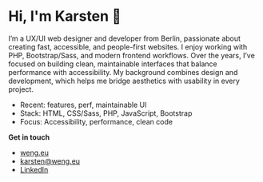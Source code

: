 ﻿# Hi, I'm Karsten 👋

I’m a UX/UI web designer and developer from Berlin, passionate about creating fast, accessible, and people-first websites. I enjoy working with PHP, Bootstrap/Sass, and modern frontend workflows. Over the years, I’ve focused on building clean, maintainable interfaces that balance performance with accessibility. My background combines design and development, which helps me bridge aesthetics with usability in every project.

-   Recent: features, perf, maintainable UI
-   Stack: HTML, CSS/Sass, PHP, JavaScript, Bootstrap
-   Focus: Accessibility, performance, clean code

**Get in touch**

-   [weng.eu](https://weng.eu/)
-   karsten@weng.eu
-   [LinkedIn](https://www.linkedin.com/in/kweng/)




